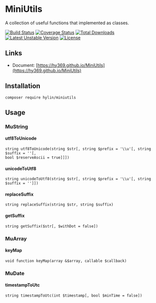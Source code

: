 # MiniUtils

A collection of useful functions that implemented as classes.

[![Build Status](https://travis-ci.org/Hy369/MiniUtils.svg?branch=master)](https://travis-ci.org/Hy369/MiniUtils) [![Coverage Status](https://coveralls.io/repos/github/Hy369/MiniUtils/badge.svg?branch=master)](https://coveralls.io/github/Hy369/MiniUtils?branch=master) [![Total Downloads](https://poser.pugx.org/hylin/miniutils/downloads)](https://packagist.org/packages/hylin/miniutils) [![Latest Unstable Version](https://poser.pugx.org/hylin/miniutils/v/unstable)](https://packagist.org/packages/hylin/miniutils) [![License](https://poser.pugx.org/hylin/miniutils/license)](https://packagist.org/packages/hylin/miniutils)

## Links

- Document: [https://hy369.github.io/MiniUtils](https://hy369.github.io/MiniUtils)

## Installation

```
composer require hylin/miniutils
```

## Usage

### MuString

#### utf8ToUnicode

```
string utf8ToUnicode(string $str[, string $prefix = '\\u'[, string $suffix = ''[,
bool $reserveAscii = true]]])
```

#### unicodeToUtf8

```
string unicodeToUtf8(string $str[, string $prefix = '\\u'[, string $suffix = '']])
```

#### replaceSuffix

```
string replaceSuffix(string $str, string $suffix)
```

#### getSuffix

```
string getSuffix($str[, $withDot = false])
```

### MuArray

#### keyMap

```
void function keyMap(array &$array, callable $callback)
```

### MuDate

#### timestampToUtc

```
string timestampToUtc(int $timestamp[, bool $minTime = false])
```